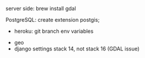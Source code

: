 server side:
brew install gdal

PostgreSQL:
create extension postgis;

+ heroku:
git branch
env variables
- geo
- django settings
stack 14, not stack 16 (GDAL issue)